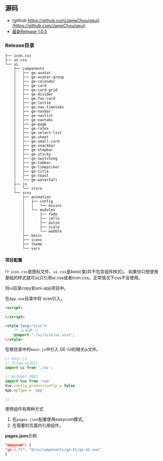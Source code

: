 ## 源码

* [github https://github.com/JameChou/geui](https://github.com/JameChou/geui)
* [最新Release 1.0.5](https://github.com/JameChou/geui/releases/tag/1.0.5)

### Release目录
```
├── icon.css
├── ui.css
└── ui
    ├── components
    │   ├── ge-avatar
    │   ├── ge-avatar-group
    │   ├── ge-calendar
    │   ├── ge-card
    │   ├── ge-card-grid
    │   ├── ge-divider
    │   ├── ge-fav-card
    │   ├── ge-lottie
    │   ├── ge-nav-timetabs
    │   ├── ge-navbar
    │   ├── ge-navlist
    │   ├── ge-navtabs
    │   ├── ge-page
    │   ├── ge-rates
    │   ├── ge-select-list
    │   ├── ge-sheet
    │   ├── ge-small-card
    │   ├── ge-snackbar
    │   ├── ge-stepbar
    │   ├── ge-sticky
    │   ├── ge-switchseg
    │   ├── ge-tabbar
    │   ├── ge-timepicker
    │   ├── ge-title
    │   ├── ge-toast
    │   └── ge-waterfall
    ├── js
    │   └── store
    └── scss
        ├── animation
        │   ├── config
        │   │   └── mixins
        │   └── modules
        │       ├── fade
        │       ├── jello
        │       ├── pulse
        │       ├── scale
        │       └── wobble
        ├── basic
        ├── icons
        ├── theme
        └── vars
```


#### 项目配置
!> `icon.css`是图标文件、`ui.css`是*basic*类(并不包含组件样式)。 如果你只想使用基础的样式就可以只引用ui.css或者icon.css。正常情况下css不会使用。

将ui目录copy到uni-app项目中。

在`App.vue`目录中将 scss引入。
```html
<script>
    ....
</script>

<style lang="scss">
    /* ui目录 */
	@import "./ui/scss/ui.scss";
</style>
```

在根目录中的`main.js`中引入 GE-Ui的相关js文件。
```js
// main.js
// 引入ge-ui的js
import ui from './ui';

// #ifndef VUE3
import Vue from 'vue'
Vue.config.productionTip = false
App.mpType = 'app'

// ...

```

使用组件有两种方式
1. 在`pages.json`配置使用*easycom*模式。
2. 在需要的页面内引用组件。

**pages.json**示例

```json
"easycom": {
"ge-(.*)": "@/ui/components/ge-$1/ge-$1.vue"
}
```

